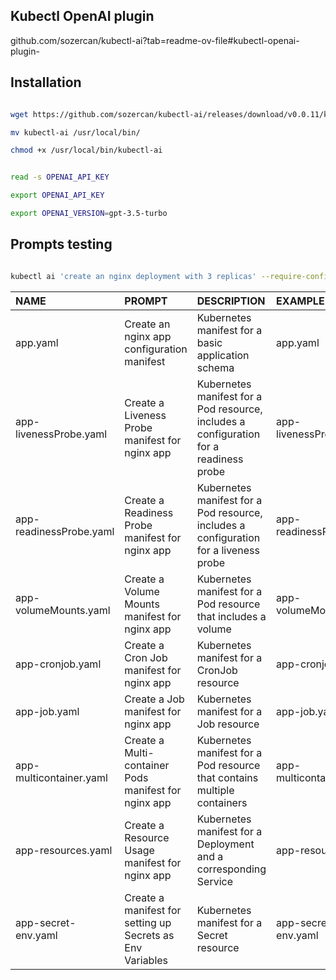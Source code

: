 ## Kubectl OpenAI plugin


github.com/sozercan/kubectl-ai?tab=readme-ov-file#kubectl-openai-plugin-

## Installation


```bash

wget https://github.com/sozercan/kubectl-ai/releases/download/v0.0.11/kubectl-ai_linux_amd64.tar.gz | tar zxf kubectl-ai_linux_amd64.tar.gz

mv kubectl-ai /usr/local/bin/

chmod +x /usr/local/bin/kubectl-ai

```

```bash

read -s OPENAI_API_KEY

export OPENAI_API_KEY

export OPENAI_VERSION=gpt-3.5-turbo

```

## Prompts testing 

```bash

kubectl ai 'create an nginx deployment with 3 replicas' --require-confirmation=false > test.yaml


```


| NAME                    | PROMPT                          | DESCRIPTION                                                         | EXAMPLE                 |
|:------------------------|:--------------------------------|:--------------------------------------------------------------------|:------------------------|
| app.yaml                | Create an nginx app configuration manifest      | Kubernetes manifest for a basic application schema         | app.yaml                |
| app-livenessProbe.yaml  | Create a Liveness Probe manifest for nginx app            | Kubernetes manifest for a Pod resource, includes a configuration for a readiness probe                | app-livenessProbe.yaml  |
| app-readinessProbe.yaml | Create a Readiness Probe manifest for nginx app          | Kubernetes manifest for a Pod resource, includes a configuration for a liveness probe               | app-readinessProbe.yaml |
| app-volumeMounts.yaml   | Create a Volume Mounts manifest for nginx app       | Kubernetes manifest for a Pod resource that includes a volume   | app-volumeMounts.yaml   |
| app-cronjob.yaml        | Create a Cron Job manifest for nginx app            | Kubernetes manifest for a CronJob resource                   | app-cronjob.yaml        |
| app-job.yaml            | Create a Job manifest for nginx app                   | Kubernetes manifest for a Job resource                        | app-job.yaml            |
| app-multicontainer.yaml | Create a Multi-container Pods manifest for nginx app     | Kubernetes manifest for a Pod resource that contains multiple containers              | app-multicontainer.yaml |
| app-resources.yaml      | Create a Resource Usage manifest for nginx app     | Kubernetes manifest for a Deployment and a corresponding Service | app-resources.yaml      |
| app-secret-env.yaml     | Create a manifest for setting up Secrets as Env Variables | Kubernetes manifest for a Secret resource                 | app-secret-env.yaml     |
